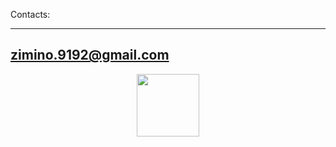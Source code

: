 
Contacts:

---------------------
zimino.9192@gmail.com
---------------------

<div id="header" align="center">
  <img src="https://media.giphy.com/media/M9gbBd9nbDrOTu1Mqx/giphy.gif](https://media0.giphy.com/media/HwBlFQZFcAoUcPHZdX/giphy.gif?cid=ecf05e47h13zlhmeb33185mmuv7ktf8q4lqfgwl527ltepyg&rid=giphy.gif&ct=s)" width="100"/>
</div>

